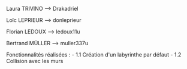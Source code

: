 Laura TRIVINO --> Drakadriel

Loïc LEPRIEUR --> donleprieur

Florian LEDOUX --> ledoux11u

Bertrand MÜLLER --> muller337u


Fonctionnalités réalisées :
       - 1.1 Création d'un labyrinthe par défaut
       - 1.2 Collision avec les murs